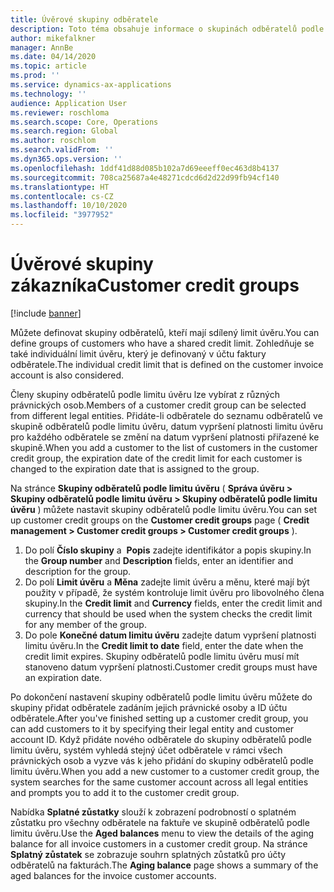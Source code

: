 ```yaml
---
title: Úvěrové skupiny odběratele
description: Toto téma obsahuje informace o skupinách odběratelů podle limitu úvěru.
author: mikefalkner
manager: AnnBe
ms.date: 04/14/2020
ms.topic: article
ms.prod: ''
ms.service: dynamics-ax-applications
ms.technology: ''
audience: Application User
ms.reviewer: roschloma
ms.search.scope: Core, Operations
ms.search.region: Global
ms.author: roschlom
ms.search.validFrom: ''
ms.dyn365.ops.version: ''
ms.openlocfilehash: 1ddf41d88d085b102a7d69eeeff0ec463d8b4137
ms.sourcegitcommit: 708ca25687a4e48271cdcd6d2d22d99fb94cf140
ms.translationtype: HT
ms.contentlocale: cs-CZ
ms.lasthandoff: 10/10/2020
ms.locfileid: "3977952"
---
```

# <a name="customer-credit-groups"></a><span data-ttu-id="140df-103">Úvěrové skupiny zákazníka</span><span class="sxs-lookup"><span data-stu-id="140df-103">Customer credit groups</span></span>

[!include [banner](../includes/banner.md)]

<span data-ttu-id="140df-104">Můžete definovat skupiny odběratelů, kteří mají sdílený limit úvěru.</span><span class="sxs-lookup"><span data-stu-id="140df-104">You can define groups of customers who have a shared credit limit.</span></span> <span data-ttu-id="140df-105">Zohledňuje se také individuální limit úvěru, který je definovaný v účtu faktury odběratele.</span><span class="sxs-lookup"><span data-stu-id="140df-105">The individual credit limit that is defined on the customer invoice account is also considered.</span></span>

<span data-ttu-id="140df-106">Členy skupiny odběratelů podle limitu úvěru lze vybírat z různých právnických osob.</span><span class="sxs-lookup"><span data-stu-id="140df-106">Members of a customer credit group can be selected from different legal entities.</span></span> <span data-ttu-id="140df-107">Přidáte-li odběratele do seznamu odběratelů ve skupině odběratelů podle limitu úvěru, datum vypršení platnosti limitu úvěru pro každého odběratele se změní na datum vypršení platnosti přiřazené ke skupině.</span><span class="sxs-lookup"><span data-stu-id="140df-107">When you add a customer to the list of customers in the customer credit group, the expiration date of the credit limit for each customer is changed to the expiration date that is assigned to the group.</span></span>

<span data-ttu-id="140df-108">Na stránce **Skupiny odběratelů podle limitu úvěru** ( **Správa úvěru \> Skupiny odběratelů podle limitu úvěru \> Skupiny odběratelů podle limitu úvěru** ) můžete nastavit skupiny odběratelů podle limitu úvěru.</span><span class="sxs-lookup"><span data-stu-id="140df-108">You can set up customer credit groups on the **Customer credit groups** page ( **Credit management \> Customer credit groups \> Customer credit groups** ).</span></span>

1. <span data-ttu-id="140df-109">Do polí **Číslo skupiny** a  **Popis** zadejte identifikátor a popis skupiny.</span><span class="sxs-lookup"><span data-stu-id="140df-109">In the **Group number** and **Description** fields, enter an identifier and description for the group.</span></span>
2. <span data-ttu-id="140df-110">Do polí **Limit úvěru** a **Měna** zadejte limit úvěru a měnu, které mají být použity v případě, že systém kontroluje limit úvěru pro libovolného člena skupiny.</span><span class="sxs-lookup"><span data-stu-id="140df-110">In the **Credit limit** and **Currency** fields, enter the credit limit and currency that should be used when the system checks the credit limit for any member of the group.</span></span>
3. <span data-ttu-id="140df-111">Do pole **Konečné datum limitu úvěru** zadejte datum vypršení platnosti limitu úvěru.</span><span class="sxs-lookup"><span data-stu-id="140df-111">In the **Credit limit to date** field, enter the date when the credit limit expires.</span></span> <span data-ttu-id="140df-112">Skupiny odběratelů podle limitu úvěru musí mít stanoveno datum vypršení platnosti.</span><span class="sxs-lookup"><span data-stu-id="140df-112">Customer credit groups must have an expiration date.</span></span>

<span data-ttu-id="140df-113">Po dokončení nastavení skupiny odběratelů podle limitu úvěru můžete do skupiny přidat odběratele zadáním jejich právnické osoby a ID účtu odběratele.</span><span class="sxs-lookup"><span data-stu-id="140df-113">After you've finished setting up a customer credit group, you can add customers to it by specifying their legal entity and customer account ID.</span></span> <span data-ttu-id="140df-114">Když přidáte nového odběratele do skupiny odběratelů podle limitu úvěru, systém vyhledá stejný účet odběratele v rámci všech právnických osob a vyzve vás k jeho přidání do skupiny odběratelů podle limitu úvěru.</span><span class="sxs-lookup"><span data-stu-id="140df-114">When you add a new customer to a customer credit group, the system searches for the same customer account across all legal entities and prompts you to add it to the customer credit group.</span></span>

<span data-ttu-id="140df-115">Nabídka **Splatné zůstatky** slouží k zobrazení podrobností o splatném zůstatku pro všechny odběratele na faktuře ve skupině odběratelů podle limitu úvěru.</span><span class="sxs-lookup"><span data-stu-id="140df-115">Use the **Aged balances** menu to view the details of the aging balance for all invoice customers in a customer credit group.</span></span> <span data-ttu-id="140df-116">Na stránce **Splatný zůstatek** se zobrazuje souhrn splatných zůstatků pro účty odběratelů na fakturách.</span><span class="sxs-lookup"><span data-stu-id="140df-116">The **Aging balance** page shows a summary of the aged balances for the invoice customer accounts.</span></span>
